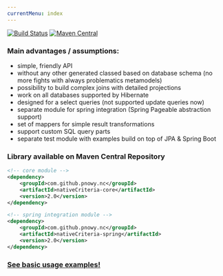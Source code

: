 ```yaml
---
currentMenu: index
---
```


[![Build Status](https://travis-ci.org/pnowy/NativeCriteria.svg?branch=develop)](https://travis-ci.org/pnowy/NativeCriteria)
[![Maven Central](https://maven-badges.herokuapp.com/maven-central/cz.jirutka.rsql/rsql-parser/badge.svg)](https://maven-badges.herokuapp.com/maven-central/com.github.pnowy.nc/nativeCriteria-core)

### Main advantages / assumptions:
 * simple, friendly API
 * without any other generated classed based on database schema (no more fights with always problematics metamodels)
 * possibility to build complex joins with detailed projections
 * work on all databases supported by Hibernate
 * designed for a select queries (not supported update queries now)
 * separate module for spring integration (Spring Pageable abstraction support)
 * set of mappers for simple result transformations
 * support custom SQL query parts
 * separate test module with examples build on top of JPA & Spring Boot

### Library available on Maven Central Repository
```xml
<!-- core module -->
<dependency>
    <groupId>com.github.pnowy.nc</groupId>
    <artifactId>nativeCriteria-core</artifactId>
    <version>2.0</version>
</dependency>

<!-- spring integration module -->
<dependency>
    <groupId>com.github.pnowy.nc</groupId>
    <artifactId>nativeCriteria-spring</artifactId>
    <version>2.0</version>
</dependency>
```

### [See basic usage examples!](basic_usage.md)
